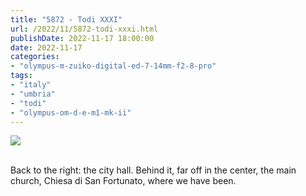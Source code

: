 ```yaml
---
title: "5872 - Todi XXXI"
url: /2022/11/5872-todi-xxxi.html
publishDate: 2022-11-17 18:00:00
date: 2022-11-17
categories:
- "olympus-m-zuiko-digital-ed-7-14mm-f2-8-pro"
tags:
- "italy"
- "umbria"
- "todi"
- "olympus-om-d-e-m1-mk-ii"
---
```

<div class="container">
<div class="center"><a target="_blank" href="https://d25zfm9zpd7gm5.cloudfront.net/1200x1200/2019/20190907_131657_lr.jpg"><img class="webfeedsFeaturedVisual" src="https://d25zfm9zpd7gm5.cloudfront.net/0600x0600/2019/20190907_131657_lr.jpg" /></a></div>
</div>
<br />

Back to the right: the city hall. Behind it, far off in the
center, the main church, Chiesa di San Fortunato, where we
have been.

